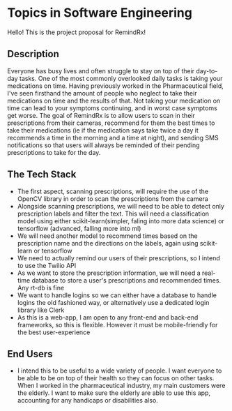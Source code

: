 # Topics in Software Engineering

Hello! This is the project proposal for RemindRx!

## Description
Everyone has busy lives and often struggle to stay on top of their day-to-day tasks. One of the most commonly overlooked daily tasks is taking your medications on time. Having previously worked in the Pharmaceutical field, I've seen firsthand the amount of people who neglect to take their medications on time and the results of that. Not taking your medication on time can lead to your symptoms continuing, and in worst case symptoms get worse. The goal of RemindRx is to allow users to scan in their prescriptions from their cameras, recommend for them the best times to take their medications (ie if the medication  says take twice a day it recommends a time in the morning and a time at night), and sending SMS notifications so that users will always be reminded of their pending prescriptions to take for the day. 


## The Tech Stack
- The first aspect, scanning prescriptions, will require the use of the OpenCV library in order to scan the prescriptions from the camera
- Alongside scanning prescriptions, we will need to be able to detect only prescription labels and filter the text. This will need a classification model using either scikit-learn(simpler, faling into more data science) or tensorflow (advanced, falling more into ml)
- We will need another model to recommend times based on the prescription name and the directions on the labels, again using scikit-learn or tensorflow
- We need to actually remind our users of their prescriptions, so I intend to use the Twilio API
- As we want to store the prescription information, we will need a real-time database to store a user's prescriptions and recommended times. Any rt-db is fine
- We want to handle logins so we can either have a database to handle logins the old fashioned way, or alternatively use a dedicated login library like Clerk
- As this is a web-app, I am open to any front-end and back-end frameworks, so this is flexible. However it must be mobile-friendly for the best user-experience

## End Users
- I intend this to be useful to a wide variety of people. I want everyone to be able to be on top of their health so they can focus on other tasks. When I worked in the pharmaceutical industry, my main customers were the elderly. I want to make sure the elderly are able to use this app, accounting for any handicaps or disabilities also. 
